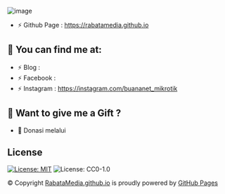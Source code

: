 ![image](https://avatars.githubusercontent.com/u/54209817?v=4)
- ⚡ Github Page : https://rabatamedia.github.io

## :link: <b>You can find me at:</b>
- ⚡ Blog : 
- ⚡ Facebook : 
- ⚡ Instagram : https://instagram.com/buananet_mikrotik

## :gift_heart: <b>Want to give me a Gift ?</b><br>
- :link: Donasi melalui 

## <b>License</b><br>
[![License: MIT](https://img.shields.io/badge/License-MIT-yellow.svg)](https://opensource.org/licenses/MIT)
![License: CC0-1.0](https://img.shields.io/badge/License-CC0_1.0-lightgrey.svg)

© Copyright <a href="https://rabatamedia.github.io/">RabataMedia.github.io</a> is proudly powered by <a href="https://pages.github.com/">GitHub Pages</a> <br>
